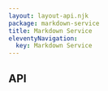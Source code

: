 ```yaml
---
layout: layout-api.njk
package: markdown-service
title: Markdown Service
eleventyNavigation:
  key: Markdown Service
---
```


## API
